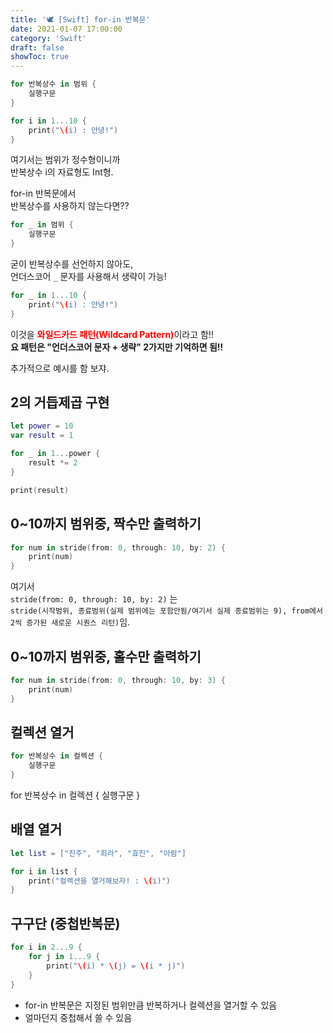 ```yaml
---
title: '🕊 [Swift] for-in 반복문'
date: 2021-01-07 17:00:00
category: 'Swift'
draft: false
showToc: true
---
```


```swift
for 반복상수 in 범위 {
    실행구문
}
```

```swift
for i in 1...10 {
    print("\(i) : 안녕!")
}
```

여기서는 범위가 정수형이니까  
반복상수 i의 자료형도 Int형.

for-in 반복문에서  
반복상수를 사용하지 않는다면??

```swift
for _ in 범위 {
    실행구문
}
```

굳이 반복상수를 선언하지 않아도,  
언더스코어 `_` 문자를 사용해서 생략이 가능!

```swift
for _ in 1...10 {
    print("\(i) : 안녕!")
}
```

이것을 <span style="color: red;">**와일드카드 패턴(Wildcard Pattern)**</span>이라고 함!!  
**요 패턴은 "언더스코어 문자 + 생략" 2가지만 기억하면 됨!!**

추가적으로 예시를 함 보쟈.

## 2의 거듭제곱 구현

```swift
let power = 10
var result = 1

for _ in 1...power {
    result *= 2
}

print(result)
```

## 0~10까지 범위중, 짝수만 출력하기

```swift
for num in stride(from: 0, through: 10, by: 2) {
    print(num)
}
```

여기서  
`stride(from: 0, through: 10, by: 2)` 는  
`stride(시작범위, 종료범위(실제 범위에는 포함안됨/여기서 실제 종료범위는 9), from에서 2씩 증가된 새로운 시퀀스 리턴)`임.

## 0~10까지 범위중, 홀수만 출력하기

```swift
for num in stride(from: 0, through: 10, by: 3) {
    print(num)
}
```

## 컬렉션 열거

```swift
for 반복상수 in 컬렉션 {
    실행구문
}
```

for 반복상수 in 컬렉션 {
실행구문
}

## 배열 열거

```swift
let list = ["진주", "희라", "효진", "아람"]

for i in list {
    print("컬렉션을 열거해보자! : \(i)")
}
```

## 구구단 (중첩반복문)

```swift
for i in 2...9 {
    for j in 1...9 {
        print("\(i) * \(j) = \(i * j)")
    }
}
```

- for-in 반복문은 지정된 범위만큼 반복하거나 컬렉션을 열거할 수 있음
- 얼마던지 중첩해서 쓸 수 있음
